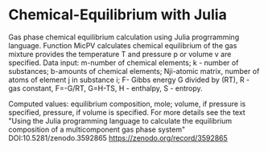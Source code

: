 # Chemical-Equilibrium with Julia
Gas phase chemical equilibrium calculation using Julia progrramming language.
Function MicPV calculates chemical equilibrium of the gas mixture provides the temperature T and pressure p or volume v are specified.
Data input:
m-number of chemical elements;
k - number of substances;
b-amounts of chemical elements;
Nji-atomic matrix, number of atoms of element j in substance i;
F- Gibbs energy G divided by (RT), R - gas constant, F=-G/RT, G=H-TS, H - enthalpy, S - entropy.

Computed values:
equilibrium composition, mole;
volume, if pressure is specified,
pressure, if volume is specified.
For more details see the text "Using the Julia programming language to calculate the equilibrium composition of a multicomponent gas phase system" DOI:10.5281/zenodo.3592865 https://zenodo.org/record/3592865
